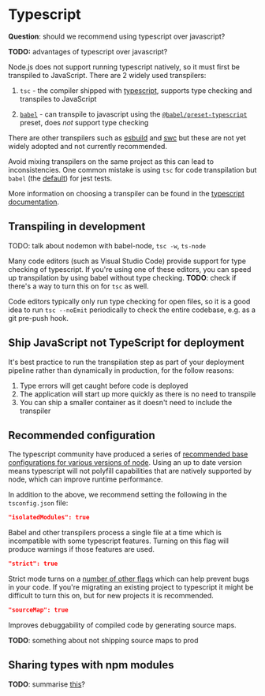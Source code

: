 # Typescript

**Question**: should we recommend using typescript over javascript?

**TODO:** advantages of typescript over javascript?

Node.js does not support running typescript natively, so it must first be transpiled to JavaScript. There are 2 widely used transpilers:

1. `tsc` - the compiler shipped with [typescript](https://www.npmjs.com/package/typescript), supports type checking and transpiles to JavaScript

2. [`babel`](https://babeljs.io) - can transpile to javascript using the [`@babel/preset-typescript`](https://babeljs.io/docs/en/babel-preset-typescript) preset, does _not_ support type checking

There are other transpilers such as [esbuild](https://esbuild.github.io) and [swc](https://swc.rs) but these are not yet widely adopted and not currently recommended.

Avoid mixing transpilers on the same project as this can lead to inconsistencies. One common mistake is using `tsc` for code transpilation but `babel` (the [default](https://jestjs.io/docs/getting-started#using-typescript)) for jest tests.

More information on choosing a transpiler can be found in the [typescript documentation](https://www.typescriptlang.org/docs/handbook/babel-with-typescript.html).

## Transpiling in development

TODO: talk about nodemon with babel-node, `tsc -w`, `ts-node`

Many code editors (such as Visual Studio Code) provide support for type checking of typescript. If you're using one of these editors, you can speed up transpilation by using babel without type checking. **TODO**: check if there's a way to turn this on for `tsc` as well.

Code editors typically only run type checking for open files, so it is a good idea to run `tsc --noEmit` periodically to check the entire codebase, e.g. as a git pre-push hook.

## Ship JavaScript not TypeScript for deployment

It's best practice to run the transpilation step as part of your deployment pipeline rather than dynamically in production, for the follow reasons:

1. Type errors will get caught before code is deployed
1. The application will start up more quickly as there is no need to transpile
1. You can ship a smaller container as it doesn't need to include the transpiler

## Recommended configuration

The typescript community have produced a series of [recommended base configurations for various versions of node](https://github.com/tsconfig/bases/). Using an up to date version means typescript will not polyfill capabilities that are natively supported by node, which can improve runtime performance.

In addition to the above, we recommend setting the following in the `tsconfig.json` file:

```json
"isolatedModules": true
````

Babel and other transpilers process a single file at a time which is incompatible with some typescript features. Turning on this flag will produce warnings if those features are used.

```json
"strict": true
```

Strict mode turns on a [number of other flags](https://www.typescriptlang.org/tsconfig#strict) which can help prevent bugs in your code. If you're migrating an existing project to typescript it might be difficult to turn this on, but for new projects it is recommended.

```json
"sourceMap": true
```

Improves debuggability of compiled code by generating source maps.

**TODO**: something about not shipping source maps to prod

## Sharing types with npm modules

**TODO**: summarise [this](https://www.typescriptlang.org/docs/handbook/declaration-files/publishing.html)? 
